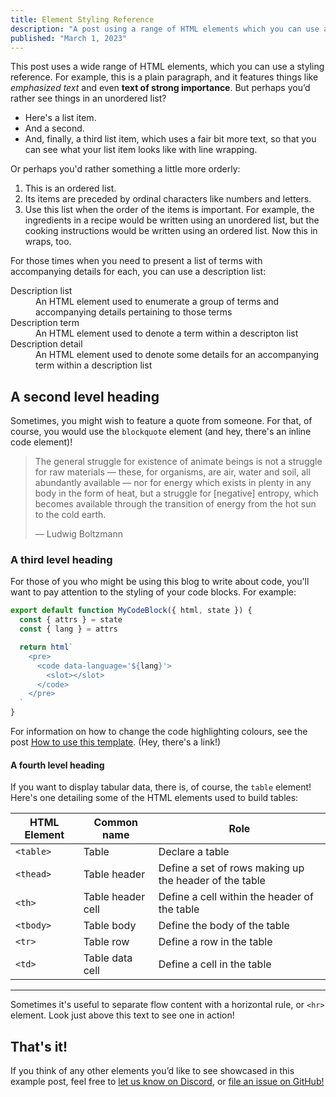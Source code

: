 ```yaml
---
title: Element Styling Reference
description: "A post using a range of HTML elements which you can use as a styling reference."
published: "March 1, 2023"
---
```


This post uses a wide range of HTML elements, which you can use a styling reference. For example, this is a plain paragraph, and it features things like <em>emphasized text</em> and even <strong>text of strong importance</strong>. But perhaps you’d rather see things in an unordered list?

- Here's a list item.
- And a second.
- And, finally, a third list item, which uses a fair bit more text, so that you can see what your list item looks like with line wrapping.

Or perhaps you'd rather something a little more orderly:

1. This is an ordered list.
1. Its items are preceded by ordinal characters like numbers and letters.
1. Use this list when the order of the items is important. For example, the ingredients in a recipe would be written using an unordered list, but the cooking instructions would be written using an ordered list. Now this in wraps, too.

For those times when you need to present a list of terms with accompanying details for each, you can use a description list:

<dl>
  <dt>Description list</dt>
  <dd>An HTML element used to enumerate a group of terms and accompanying details pertaining to those terms</dd>

  <dt>Description term</dt>
  <dd>An HTML element used to denote a term within a descripton list</dd>

  <dt>Description detail</dt>
  <dd>An HTML element used to denote some details for an accompanying term within a description list</dd>
</dl>

## A second level heading

Sometimes, you might wish to feature a quote from someone. For that, of course, you would use the `blockquote` element (and hey, there's an inline code element)!

> The general struggle for existence of animate beings is not a struggle for raw materials — these, for organisms, are air, water and soil, all abundantly available — nor for energy which exists in plenty in any body in the form of heat, but a struggle for [negative] entropy, which becomes available through the transition of energy from the hot sun to the cold earth.
>
> — Ludwig Boltzmann

### A third level heading

For those of you who might be using this blog to write about code, you'll want to pay attention to the styling of your code blocks. For example:

```javascript
export default function MyCodeBlock({ html, state }) {
  const { attrs } = state
  const { lang } = attrs

  return html`
    <pre>
      <code data-language='${lang}'>
        <slot></slot>
      </code>
    </pre>
  `
}
```

For information on how to change the code highlighting colours, see the post [How to use this template](/posts/2023-03-08-how-to-use). (Hey, there's a link!)

#### A fourth level heading

If you want to display tabular data, there is, of course, the `table` element! Here's one detailing some of the HTML elements used to build tables:

| HTML Element | Common name | Role |
|--------------|-------------|------|
| `<table>` | Table | Declare a table |
| `<thead>` | Table header | Define a set of rows making up the header of the table |
| `<th>` | Table header cell | Define a cell within the header of the table |
| `<tbody>` | Table body | Define the body of the table |
| `<tr>` | Table row | Define a row in the table |
| `<td>` | Table data cell | Define a cell in the table |

* * *

Sometimes it's useful to separate flow content with a horizontal rule, or `<hr>` element. Look just above this text to see one in action!

## That's it!

If you think of any other elements you’d like to see showcased in this example post, feel free to [let us know on Discord](https://enhance.dev/discord), or [file an issue on GitHub!](https://github.com/enhance-dev/enhance-blog-template/issues)
